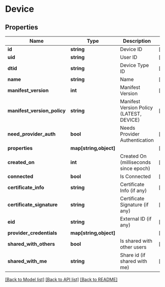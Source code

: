 # Device

## Properties
Name | Type | Description | Notes
------------ | ------------- | ------------- | -------------
**id** | **string** | Device ID | [optional] 
**uid** | **string** | User ID | [optional] 
**dtid** | **string** | Device Type ID | [optional] 
**name** | **string** | Name | [optional] 
**manifest_version** | **int** | Manifest Version | [optional] 
**manifest_version_policy** | **string** | Manifest Version Policy (LATEST, DEVICE) | [optional] 
**need_provider_auth** | **bool** | Needs Provider Authentication | [optional] 
**properties** | **map[string,object]** |  | [optional] 
**created_on** | **int** | Created On (milliseconds since epoch) | [optional] 
**connected** | **bool** | Is Connected | [optional] 
**certificate_info** | **string** | Certificate Info (if any) | [optional] 
**certificate_signature** | **string** | Certificate Signature (if any) | [optional] 
**eid** | **string** | External ID (if any) | [optional] 
**provider_credentials** | **map[string,object]** |  | [optional] 
**shared_with_others** | **bool** | Is shared with other users | [optional] 
**shared_with_me** | **string** | Share id (if shared with me) | [optional] 

[[Back to Model list]](../README.md#documentation-for-models) [[Back to API list]](../README.md#documentation-for-api-endpoints) [[Back to README]](../README.md)


